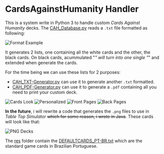 # CardsAgainstHumanity Handler

This is a system write in Python 3 to handle custom *Cards Against Humanity* decks. The [CAH_Database.py](https://github.com/imsamuka/CAH_Handler/blob/master/CAH_PDF-Generator.py) reads a `.txt` file formatted as following:

![Format Example](https://i.imgur.com/TiMWUW1.png)

It generates 2 lists, one containing all the white cards and the other, the black cards. On black cards, acummulated "_" will turn into one single "_" and extended when generate the cards.

For the time being we can use these lists for 2 purposes:

 - [CAH_TXT-Generator.py](https://github.com/imsamuka/CAH_Handler/blob/master/CAH_TXT-Generator.py "CAH_TXT-Generator.py") can use it to generate another `.txt` formatted.
 - [CAH_PDF-Generator.py](https://github.com/imsamuka/CAH_Handler/blob/master/CAH_PDF-Generator.py "CAH_PDF-Generator.py") can use it to generate a `.pdf` containing all you need to print your custom deck.

![Cards Look](https://i.imgur.com/4CM1OF8.png)
![Personalized](https://i.imgur.com/8O7pULT.png)
![Front Pages](https://i.imgur.com/A0YqXnw.png)
![Back Pages](https://i.imgur.com/sIDMQ1n.png)

**In the future**, i will rewrite a code that generates the `.png` files to use in *Table Top Simulator* ~~which for some reason, i wrote in Java~~. These cards will look like that:

![PNG Decks](https://i.imgur.com/dxy8rGC.png)

The [res](https://github.com/imsamuka/CAH_Handler/tree/master/res "res") folder contain the [DEFAULTCARDS_PT-BR.txt](https://github.com/imsamuka/CAH_Handler/blob/master/res/DEFAULTCARDS_PT-BR.txt "DEFAULTCARDS_PT-BR.txt") which are the standard game cards in Brazilian Portuguese.
